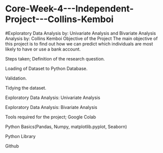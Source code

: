 # Core-Week-4---Independent-Project---Collins-Kemboi

#Exploratory Data Analysis by: Univariate Analysis and Bivariate Analysis
Analysis by: Collins Kemboi
Objective of the Project
The main objective of this project is to find out how we can predict which individuals are most likely to have or use a bank account.

Steps taken;
Definition of the research question.

Loading of Dataset to Python Database.

Validation.

Tidying the dataset.

Exploratory Data Analysis: Univariate Analysis

Exploratory Data Analysis: Bivariate Analysis


Tools required for the project;
Google Colab

Python Basics(Pandas, Numpy, matplotlib.pyplot, Seaborn)

Python Library

Github
